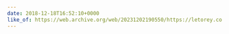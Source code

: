 ```yaml
---
date: 2018-12-18T16:52:10+0000
like_of: https://web.archive.org/web/20231202190550/https://letorey.co.uk/blog/a11y-isnt-just
---
```

